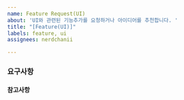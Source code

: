 ```yaml
---
name: Feature Request(UI)
about: 'UI와 관련된 기능추가를 요청하거나 아이디어를 추천합니다. '
title: "[Feature(UI)]"
labels: feature, ui
assignees: nerdchanii

---
```


### 요구사항

#### 참고사항
